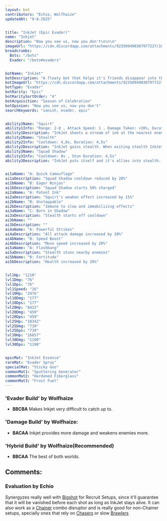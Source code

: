 ```yaml
---
layout: bot
contributors: "Echio, Wolfhaize"
updatedAt: "9-8-2025"


title: "InkJet (Epic Evader)"
name: "Inkjet"
description: "Now you see us, now you don't\n\n\n"
imageUrl: "https://cdn.discordapp.com/attachments/923509490307977227/1017062949141106800/unknown.png"
breadcrumbs:
  Bots: "/bots"
  Evader: "/bots#evaders"


botName: "InkJet"
botDescription: "A floaty bot that helps it's friends disappear into the night!"
botImageUrl: "https://cdn.discordapp.com/attachments/923509490307977227/1017062949141106800/unknown.png"
botType: "Evader"
botRarity: "Epic"
botRaritySortOrder: "4"
botAcquisition: "Season of Celebration"
botOpinion: "Now you see us, now you don't"
searchKeywords: "vanish, evader, epic"


ability1Name: "Squirt"
ability1Info: "Range: 2-8 , Attack Speed: 1 , Damage Taken: +20%, Duration: 1s"
ability1Description: "InkJet shoots a stream of ink at the nearest enemy, damaging and weakening it"
ability2Name: "Stealth"
ability2Info: "Cooldown: 4,8s, Duration: 4,5s"
ability2Description: "InkJet gains stealth. When exiting stealth InkJet gains double damage for 1s"
ability3Name: "Squad Shadow"
ability3Info: "Cooldown: 8s , Stun Duration: 4,5s"
ability3Description: "InkJet puts itself and it's allies into stealth. When exiting stealth bots gain double damage for 1s"


ai1aName: "A: Quick Camouflage"
ai1aDescription: "Squad Shadow cooldown reduced by 20%"
ai1bName: "B: Eager Ninjas"
ai1bDescription: "Squad Shadow starts 50% charged"
ai2aName: "A: Potent Ink"
ai2aDescription: "Squirt's weaken effect increased by 15%"
ai2bName: "B: Unstoppable"
ai2bDescription: "Immune to slow and immobilizing effects"
ai3aName: "C: Born in Shadow"
ai3aDescription: "Stealth starts off cooldown"
ai3bName: ""
ai3bDescription: ""
ai4aName: "A: Powerful Strikes"
ai4aDescription: "All attack damage increased by 20%"
ai4bName: "B: Speed Boost"
ai4bDescription: "Move speed increased by 20%"
ai5aName: "A: Flashbang"
ai5aDescription: "Stealth stuns nearby enemies"
ai5bName: "B: Fortitude"
ai5bDescription: "Health increased by 20%"


lvl1Hp: "1210"
lvl1Dmg: "76"
lvl1Dps: "76"
lvl1Speed: "16"
lvl10Hp: "2476"
lvl10Dmg: "177"
lvl10Dps: "177"
lvl20Hp: "6422"
lvl20Dmg: "459"
lvl20Dps: "459"
lvl25Hp: "10342"
lvl25Dmg: "739"
lvl25Dps: "739"
lvl30Hp: "16657"
lvl30Dmg: "1190"
lvl30Dps: "1190"


epicMat: "InkJet Essence"
rareMat: "Evader Spray"
specialMat: "Sticky Goo"
commonMat1: "Sputtering Generator"
commonMat2: "Hardened Fiberglass"
commonMat3: "Frost Fuel"
---
```


### 'Evader Build' by Wolfhaize
- **BBCBA** Makes Inkjet very difficult to catch up to.

### 'Damage Build' by Wolfhaize: 
- **BACAA** Inkjet provides more damage and weakens enemies more.

### 'Hybrid Build' by Wolfhaize(Recommended) 
- **BBCAA** The best of both worlds.

## Comments:

### Evaluation by Echio
Synergyzes really well with [Bigshot](/bigshot) for Recruit Setups, since it'll guarantee that it will be vanished before each shot as long as InkJet stays alive. It can also work as a [Chainer](/chainer) combo disruptor and is really good for non-Chainer setups, specially ones that rely on [Chasers](/chasers) or slow [Brawlers](/brawlers)
